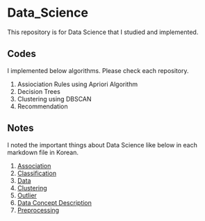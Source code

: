 # Data_Science
This repository is for Data Science that I studied and implemented.

## Codes
I implemented below algorithms. Please check each repository.

1. Assiociation Rules using Apriori Algorithm
2. Decision Trees
3. Clustering using DBSCAN
4. Recommendation

## Notes
I noted the important things about Data Science like below in each markdown file in Korean.

1. [Association](https://github.com/baeksoo97/Data_Science/blob/master/Association.md)
2. [Classification](https://github.com/baeksoo97/Data_Science/blob/master/Classification.md)
3. [Data](https://github.com/baeksoo97/Data_Science/blob/master/Data.md)
4. [Clustering](https://github.com/baeksoo97/Data_Science/blob/master/Clustering.md)
5. [Outlier](https://github.com/baeksoo97/Data_Science/blob/master/Outlier.md)
6. [Data Concept Description](https://github.com/baeksoo97/Data_Science/blob/master/Data_Concept_Description.md)
7. [Preprocessing](https://github.com/baeksoo97/Data_Science/blob/master/Preprocessing.md)



